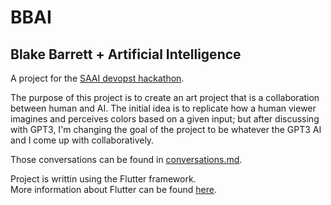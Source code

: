 # BBAI
## Blake Barrett + Artificial Intelligence


A project for the [SAAI devopst hackathon](https://saai.devpost.com/).  

The purpose of this project is to create an art project that is a collaboration between human and AI. 
The initial idea is to replicate how a human viewer imagines and perceives colors based on a given input; but after discussing with GPT3, I'm changing the goal of the project to be whatever the GPT3 AI and I come up with collaboratively.

Those conversations can be found in [conversations.md](./docs/conversations.md).

Project is writtin using the Flutter framework.  
More information about Flutter can be found [here](https://flutter.dev/).
